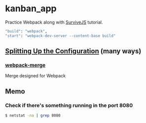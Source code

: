 # kanban_app

Practice Webpack along with [SurviveJS](http://survivejs.com/webpack_react/developing_with_webpack/) tutorial.

```bash
"build": "webpack",
"start": "webpack-dev-server --content-base build"
```

## [Splitting Up the Configuration](http://survivejs.com/webpack_react/developing_with_webpack/#splitting-up-the-configuration) (many ways)

### [webpack-merge](https://github.com/survivejs/webpack-merge)
Merge designed for Webpack

## Memo

### Check if there's something running in the port 8080

```bash
$ netstat -na | grep 8080
```
